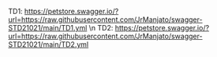 TD1: https://petstore.swagger.io/?url=https://raw.githubusercontent.com/JrManjato/swagger-STD21021/main/TD1.yml \n
TD2: https://petstore.swagger.io/?url=https://raw.githubusercontent.com/JrManjato/swagger-STD21021/main/TD2.yml
